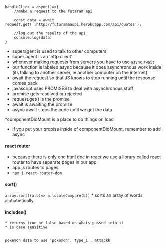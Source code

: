 ```
handleClick = async()=>{
    //make a request to the futaram api
    
    const data = await request.get(';http://futuramaaupi.herokuapp.com/api/quotes');

    //log out the results of the api
    console.log(data)
}
```
* superagent is used to talk to other computers
* super agent is an 'http client'
* whenever making requests from servers you have to use `async` `await`
* our function is labeled async because it does asynchronous work inside (its talking to another server, ie another computer on the internet)
* await the request so that JS knows to stop running until the response comes back
* javascript uses PROMISES to deal with asynchronous stuff
* promise gets resolved or rejected
* request.get() is the promise
* await is awaiting the promise
* async await stops the code until we get the data

*componentDidMount is a place to do things on load
* if you put your propise inside of componentDidMount, remember to add async 

#### react router
* because there is only one html doc in react we use a library called react router to have separate pages in our app
* app.js routes to pages
* `npm i react-router-dom`


#### sort()
`array.sort((a,b)=> a.localeCompare(b))`
    * sorts an array of words alphabetically

#### includes()
    * returns true or false based on whats passed into it
    * is case sensitive


    pokemon data to use 'pokemon', type_1 , attackk